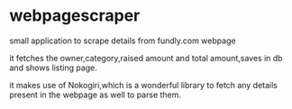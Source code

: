 # webpagescraper
small application to scrape details from fundly.com webpage

it fetches the owner,category,raised amount and total amount,saves in db and shows listing page.

it makes use of Nokogiri,which is a wonderful library to fetch any details present in the webpage as well to parse them.
